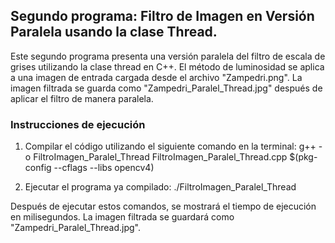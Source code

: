 ## Segundo programa: Filtro de Imagen en Versión Paralela usando la clase Thread.
Este segundo programa presenta una versión paralela del filtro de escala de grises utilizando la clase thread en C++. El método de luminosidad se aplica a una imagen de entrada cargada desde el archivo "Zampedri.png". La imagen filtrada se guarda como "Zampedri_Paralel_Thread.jpg" después de aplicar el filtro de manera paralela.

### Instrucciones de ejecución
1. Compilar el código utilizando el siguiente comando en la terminal:
g++ -o FiltroImagen_Paralel_Thread FiltroImagen_Paralel_Thread.cpp $(pkg-config --cflags --libs opencv4)

2. Ejecutar el programa ya compilado: 
./FiltroImagen_Paralel_Thread

Después de ejecutar estos comandos, se mostrará el tiempo de ejecución en milisegundos.
La imagen filtrada se guardará como "Zampedri_Paralel_Thread.jpg".

